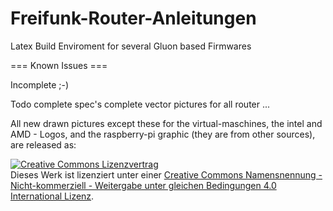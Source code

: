 # Freifunk-Router-Anleitungen
Latex Build Enviroment for several Gluon based Firmwares

=== Known Issues ===

Incomplete ;-)

Todo
complete spec's
complete vector pictures for all router
...


All new drawn pictures except these for the virtual-maschines, the intel and AMD - Logos, and the raspberry-pi graphic (they are from other sources), 
are released as: 

<a rel="license" href="http://creativecommons.org/licenses/by-nc-sa/4.0/"><img alt="Creative Commons Lizenzvertrag" style="border-width:0" src="https://i.creativecommons.org/l/by-nc-sa/4.0/88x31.png" /></a><br />Dieses Werk ist lizenziert unter einer <a rel="license" href="http://creativecommons.org/licenses/by-nc-sa/4.0/">Creative Commons Namensnennung - Nicht-kommerziell - Weitergabe unter gleichen Bedingungen 4.0 International Lizenz</a>.